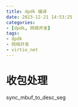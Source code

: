 ```yaml
---
title: dpdk 编译
date: 2023-12-21 14:53:25
categories:
- [dpdk, 网络开发]
tags:
- dpdk
- 网络开发
- virtio_net
---
```


# 收包处理
sync_mbuf_to_desc_seg
